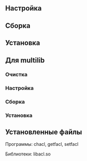 <pkg :name="'attr'" instsize showsbu2></pkg>

## Настройка

<package-script :package="'acl'" :type="'configure'"></package-script>

## Сборка

<package-script :package="'acl'" :type="'build'"></package-script>

## Установка

<package-script :package="'acl'" :type="'install'"></package-script>

## Для multilib

### Очистка

<package-script :package="'acl'" :type="'multi_prepare'"></package-script>

### Настройка

<package-script :package="'acl'" :type="'multi_configure'"></package-script>

### Сборка

<package-script :package="'acl'" :type="'multi_build'"></package-script>

### Установка

<package-script :package="'acl'" :type="'multi_install'"></package-script>

## Установленные файлы

Программы: chacl, getfacl, setfacl

Библиотеки: libacl.so

<script>
	new Vue({ el: '#main' })
</script>
